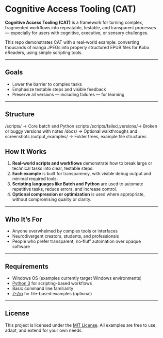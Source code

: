 # Cognitive Access Tooling (CAT)

**Cognitive Access Tooling (CAT)** is a framework for turning complex, fragmented workflows into repeatable, testable, and transparent processes — especially for users with cognitive, executive, or sensory challenges.

This repo demonstrates CAT with a real-world example: converting thousands of manga JPEGs into properly structured EPUB files for Kobo eReaders, using simple scripting tools.

---

## Goals

- Lower the barrier to complex tasks  
- Emphasize testable steps and visible feedback  
- Preserve all versions — including failures — for learning

---

## Structure

/scripts/ → Core batch and Python scripts
/scripts/failed_versions/→ Broken or buggy versions with notes
/docs/ → Optional walkthroughs and screenshots
/output_examples/ → Folder trees, example file structures

## How It Works

1. **Real-world scripts and workflows** demonstrate how to break large or technical tasks into clear, testable steps.  
2. **Each example** is built for transparency, with visible debug output and minimal required tools.  
3. **Scripting languages like Batch and Python** are used to automate repetitive tasks, reduce errors, and increase control.  
4. **Optional compression or optimization** is used where appropriate, without compromising quality or clarity.

---

## Who It’s For

- Anyone overwhelmed by complex tools or interfaces  
- Neurodivergent creators, students, and professionals  
- People who prefer transparent, no-fluff automation over opaque software

---

## Requirements

- Windows OS (examples currently target Windows environments)  
- [Python 3](https://www.python.org/) for scripting-based workflows  
- Basic command line familiarity  
- [7-Zip](https://www.7-zip.org/) for file-based examples (optional)

---

## License

This project is licensed under the [MIT License](LICENSE). All examples are free to use, adapt, and extend for your own needs.

